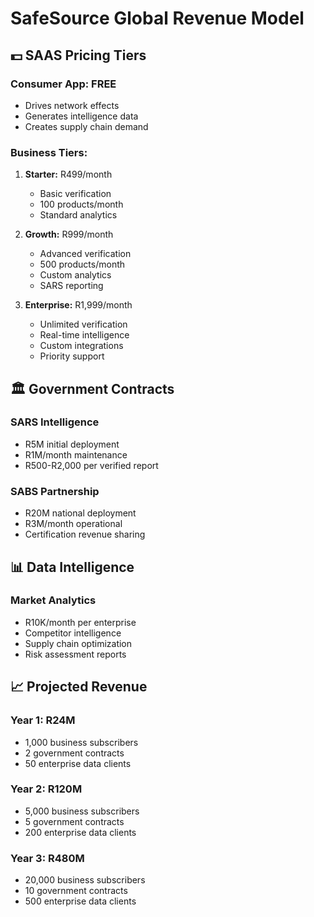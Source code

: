 # SafeSource Global Revenue Model

## 💵 SAAS Pricing Tiers

### Consumer App: FREE
- Drives network effects
- Generates intelligence data
- Creates supply chain demand

### Business Tiers:
1. **Starter:** R499/month
   - Basic verification
   - 100 products/month
   - Standard analytics

2. **Growth:** R999/month  
   - Advanced verification
   - 500 products/month
   - Custom analytics
   - SARS reporting

3. **Enterprise:** R1,999/month
   - Unlimited verification
   - Real-time intelligence
   - Custom integrations
   - Priority support

## 🏛️ Government Contracts

### SARS Intelligence
- R5M initial deployment
- R1M/month maintenance
- R500-R2,000 per verified report

### SABS Partnership
- R20M national deployment
- R3M/month operational
- Certification revenue sharing

## 📊 Data Intelligence

### Market Analytics
- R10K/month per enterprise
- Competitor intelligence
- Supply chain optimization
- Risk assessment reports

## 📈 Projected Revenue

### Year 1: R24M
- 1,000 business subscribers
- 2 government contracts
- 50 enterprise data clients

### Year 2: R120M  
- 5,000 business subscribers
- 5 government contracts
- 200 enterprise data clients

### Year 3: R480M
- 20,000 business subscribers
- 10 government contracts
- 500 enterprise data clients